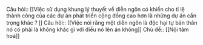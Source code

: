 Câu hỏi:: [[Việc sử dụng khung lý thuyết về diễn ngôn có khiến cho tỉ lệ thành công của các dự án phát triển cộng đồng cao hơn là những dự án cẩn trọng khác？]] 
Câu hỏi:: [[Việc nói rằng một diễn ngôn là độc hại tự bản thân nó có phải là không khác gì với điều nó lên án không]]
Chủ đề:: [[Nội tâm hoá]]